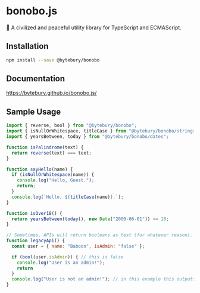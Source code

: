 # bonobo.js
🙊 A civilized and peaceful utility library for TypeScript and ECMAScript.

## Installation

```sh
npm install --save @bytebury/bonobo
```

## Documentation
https://bytebury.github.io/bonobo.js/

## Sample Usage

```js
import { reverse, bool } from "@bytebury/bonobo";
import { isNullOrWhitespace, titleCase } from "@bytebury/bonobo/strings";
import { yearsBetween, today } from "@bytebury/bonobo/dates";

function isPalindrome(text) {
  return reverse(text) === text;
}

function sayHello(name) {
  if (isNullOrWhitespace(name)) {
    console.log("Hello, Guest.");
    return;
  }
  console.log(`Hello, ${titleCase(name)}.`);
}

function isOver18() {
  return yearsBetween(today(), new Date("2000-06-01")) >= 18;
}

// Sometimes, APIs will return booleans as text (for whatever reason).
function legacyApi() {
  const user = { name: "Baboon", isAdmin: "false" };

  if (bool(user.isAdmin)) { // this is false
    console.log("User is an admin!");
    return
  }
  console.log("User is not an admin!"); // in this example this outputs!
}


```

